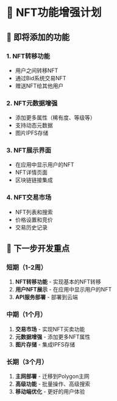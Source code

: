 # 🎨 NFT功能增强计划

## 🔄 **即将添加的功能**

### 1. NFT转移功能
- 用户之间转移NFT
- 通过Bid系统交易NFT
- 赠送NFT给其他用户

### 2. NFT元数据增强
- 添加更多属性（稀有度、等级等）
- 支持动态元数据
- 图片IPFS存储

### 3. NFT展示界面
- 在应用中显示用户的NFT
- NFT详情页面
- 区块链链接集成

### 4. NFT交易市场
- NFT列表和搜索
- 价格设置和竞价
- 交易历史记录

## 🚀 **下一步开发重点**

### 短期（1-2周）
1. **NFT转移功能** - 实现基本的NFT转移
2. **用户NFT展示** - 在应用中显示用户的NFT
3. **API服务部署** - 部署到云端

### 中期（1个月）
1. **交易市场** - 实现NFT买卖功能
2. **元数据增强** - 添加更多NFT属性
3. **图片存储** - 集成IPFS存储

### 长期（3个月）
1. **主网部署** - 迁移到Polygon主网
2. **高级功能** - 批量操作、高级搜索
3. **移动端优化** - 更好的用户体验
